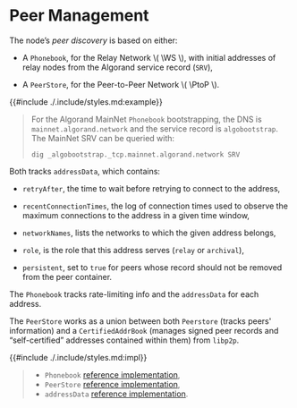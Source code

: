 $$
\newcommand \WS {\mathrm{WS}}
\newcommand \PtoP {\mathrm{P2P}}
$$

# Peer Management

The node’s _peer discovery_ is based on either:

- A `Phonebook`, for the Relay Network \\( \WS \\), with initial addresses of
relay nodes from the Algorand service record (`SRV`),

- A `PeerStore`, for the Peer-to-Peer Network \\( \PtoP \\).

{{#include ./.include/styles.md:example}}
> For the Algorand MainNet `Phonebook` bootstrapping, the DNS is `mainnet.algorand.network`
> and the service record is `algobootstrap`. The MainNet SRV can be queried with:
>
> ```shell
> dig _algobootstrap._tcp.mainnet.algorand.network SRV
> ```

Both tracks `addressData`, which contains:

- `retryAfter`, the time to wait before retrying to connect to the address,

- `recentConnectionTimes`, the log of connection times used to observe the maximum
connections to the address in a given time window,

- `networkNames`, lists the networks to which the given address belongs,

- `role`, is the role that this address serves (`relay` or `archival`),

- `persistent`, set to `true` for peers whose record should not be removed from
the peer container.

The `Phonebook` tracks rate-limiting info and the `addressData` for each address. 

The `PeerStore` works as a union between both `Peerstore` (tracks peers' information)
and a `CertifiedAddrBook` (manages signed peer records and “self-certified” addresses
contained within them) from `libp2p`.

{{#include ./.include/styles.md:impl}}
> - `Phonebook` [reference implementation](https://github.com/algorand/go-algorand/blob/df0613a04432494d0f437433dd1efd02481db838/network/phonebook/phonebook.go#L107-L115),
> - `PeerStore` [reference implementation](https://github.com/algorand/go-algorand/blob/df0613a04432494d0f437433dd1efd02481db838/network/p2p/peerstore/peerstore.go#L41-L71),
> - `addressData` [reference implementation](https://github.com/algorand/go-algorand/blob/df0613a04432494d0f437433dd1efd02481db838/network/phonebook/phonebook.go#L77-L93).